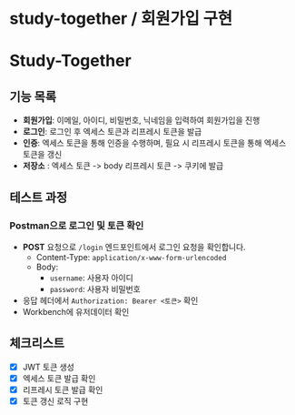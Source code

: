 # study-together / 회원가입 구현 

# Study-Together 



## 기능 목록
- **회원가입**: 이메일, 아이디, 비밀번호, 닉네임을 입력하여 회원가입을 진행
- **로그인**: 로그인 후 엑세스 토큰과 리프레시 토큰을 발급
- **인증**: 엑세스 토큰을 통해 인증을 수행하며, 필요 시 리프레시 토큰을 통해 엑세스 토큰을 갱신
- **저장소** : 엑세스 토큰  -> body
             리프레시 토큰 -> 쿠키에 발급
## 테스트 과정
### Postman으로 로그인 및 토큰 확인
- **POST** 요청으로 `/login` 엔드포인트에서 로그인 요청을 확인합니다.
    - Content-Type: `application/x-www-form-urlencoded`
    - Body:
        - `username`: 사용자 아이디
        - `password`: 사용자 비밀번호
- 응답 헤더에서 `Authorization: Bearer <토큰>` 확인
- Workbench에 유저데이터 확인

## 체크리스트
- [x] JWT 토큰 생성
- [x] 엑세스 토큰 발급 확인
- [x] 리프레시 토큰 발급 확인
- [x] 토큰 갱신 로직 구현
